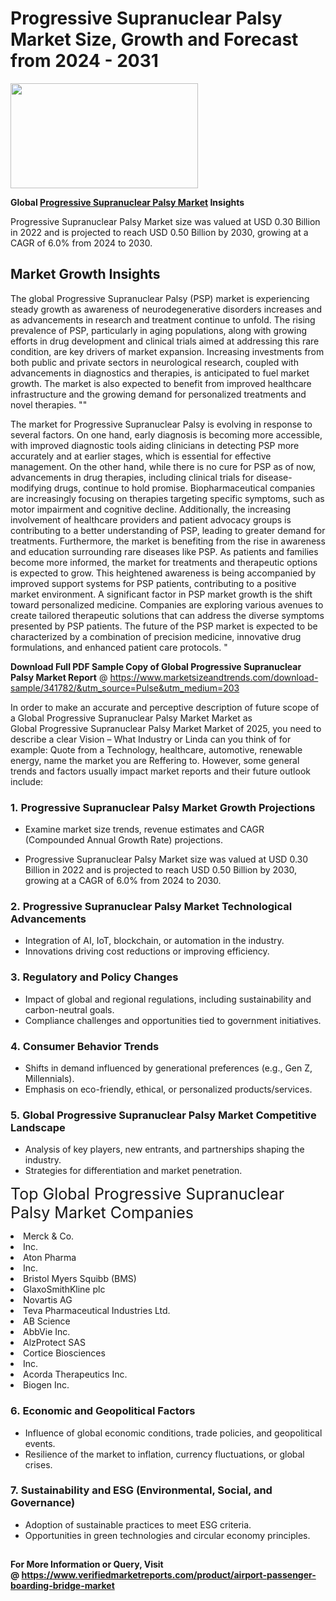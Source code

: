 <H1>Progressive Supranuclear Palsy Market Size, Growth and Forecast from 2024 - 2031</H1><img class="aligncenter size-medium wp-image-584254" src="https://thirdeyenews.in/wp-content/uploads/2024/09/Global-Market-Research-300x168.jpeg" alt="" width="300" height="168" /><p><strong>Global&nbsp;<a href="https://www.marketsizeandtrends.com/download-sample/341782/&amp;utm_source=Pulse&amp;utm_medium=203">Progressive Supranuclear Palsy Market</a> Insights</strong></p><p>Progressive Supranuclear Palsy Market size was valued at USD 0.30 Billion in 2022 and is projected to reach USD 0.50 Billion by 2030, growing at a CAGR of 6.0% from 2024 to 2030.</p><p><h2>Market Growth Insights</h2> <p>The global Progressive Supranuclear Palsy (PSP) market is experiencing steady growth as awareness of neurodegenerative disorders increases and as advancements in research and treatment continue to unfold. The rising prevalence of PSP, particularly in aging populations, along with growing efforts in drug development and clinical trials aimed at addressing this rare condition, are key drivers of market expansion. Increasing investments from both public and private sectors in neurological research, coupled with advancements in diagnostics and therapies, is anticipated to fuel market growth. The market is also expected to benefit from improved healthcare infrastructure and the growing demand for personalized treatments and novel therapies. ""</p> <p>The market for Progressive Supranuclear Palsy is evolving in response to several factors. On one hand, early diagnosis is becoming more accessible, with improved diagnostic tools aiding clinicians in detecting PSP more accurately and at earlier stages, which is essential for effective management. On the other hand, while there is no cure for PSP as of now, advancements in drug therapies, including clinical trials for disease-modifying drugs, continue to hold promise. Biopharmaceutical companies are increasingly focusing on therapies targeting specific symptoms, such as motor impairment and cognitive decline. Additionally, the increasing involvement of healthcare providers and patient advocacy groups is contributing to a better understanding of PSP, leading to greater demand for treatments. Furthermore, the market is benefiting from the rise in awareness and education surrounding rare diseases like PSP. As patients and families become more informed, the market for treatments and therapeutic options is expected to grow. This heightened awareness is being accompanied by improved support systems for PSP patients, contributing to a positive market environment. A significant factor in PSP market growth is the shift toward personalized medicine. Companies are exploring various avenues to create tailored therapeutic solutions that can address the diverse symptoms presented by PSP patients. The future of the PSP market is expected to be characterized by a combination of precision medicine, innovative drug formulations, and enhanced patient care protocols. "</p><p><span class=""><strong>Download Full PDF Sample Copy of Global Progressive Supranuclear Palsy Market Report</strong> @ <a href="https://www.marketsizeandtrends.com/download-sample/341782/&amp;utm_source=Pulse&amp;utm_medium=203" target="_blank">https://www.marketsizeandtrends.com/download-sample/341782/&amp;utm_source=Pulse&amp;utm_medium=203</a></span></p><p>In order to make an accurate and perceptive description of future scope of a Global&nbsp;Progressive Supranuclear Palsy Market Market as Global&nbsp;Progressive Supranuclear Palsy Market Market of 2025, you need to describe a clear Vision &ndash; What Industry or Linda can you think of for example: Quote from a Technology, healthcare, automotive, renewable energy, name the market you are Reffering to. However, some general trends and factors usually impact market reports and their future outlook include:</p><h3>1.&nbsp;<strong>Progressive Supranuclear Palsy Market Growth Projections</strong></h3><ul><li>Examine market size trends, revenue estimates and CAGR (Compounded Annual Growth Rate) projections.</li><li><p>Progressive Supranuclear Palsy Market size was valued at USD 0.30 Billion in 2022 and is projected to reach USD 0.50 Billion by 2030, growing at a CAGR of 6.0% from 2024 to 2030.</p></li></ul><h3>2.&nbsp;<strong>Progressive Supranuclear Palsy Market Technological Advancements</strong></h3><ul><li>Integration of AI, IoT, blockchain, or automation in the industry.</li><li>Innovations driving cost reductions or improving efficiency.</li></ul><h3>3.&nbsp;<strong>Regulatory and Policy Changes</strong></h3><ul><li>Impact of global and regional regulations, including sustainability and carbon-neutral goals.</li><li>Compliance challenges and opportunities tied to government initiatives.</li></ul><h3>4.&nbsp;<strong>Consumer Behavior Trends</strong></h3><ul><li>Shifts in demand influenced by generational preferences (e.g., Gen Z, Millennials).</li><li>Emphasis on eco-friendly, ethical, or personalized products/services.</li></ul><h3>5.&nbsp;<strong>Global Progressive Supranuclear Palsy Market Competitive Landscape</strong></h3><ul><li>Analysis of key players, new entrants, and partnerships shaping the industry.</li><li>Strategies for differentiation and market penetration.</li></ul><p data-pm-slice="1 1 []"><span style="color: inherit; font-family: inherit; font-size: 25px;">Top Global Progressive Supranuclear Palsy Market Companies</span></p><div class="" data-test-id=""><p><li>Merck & Co.</li><li> Inc.</li><li> Aton Pharma</li><li> Inc.</li><li> Bristol Myers Squibb (BMS)</li><li> GlaxoSmithKline plc</li><li> Novartis AG</li><li> Teva Pharmaceutical Industries Ltd.</li><li> AB Science</li><li> AbbVie Inc.</li><li> AlzProtect SAS</li><li> Cortice Biosciences</li><li> Inc.</li><li> Acorda Therapeutics Inc.</li><li> Biogen Inc.</li></p></div><h3>6.&nbsp;<strong>Economic and Geopolitical Factors</strong></h3><ul><li>Influence of global economic conditions, trade policies, and geopolitical events.</li><li>Resilience of the market to inflation, currency fluctuations, or global crises.</li></ul><h3>7.&nbsp;<strong>Sustainability and ESG (Environmental, Social, and Governance)</strong></h3><ul><li>Adoption of sustainable practices to meet ESG criteria.</li><li>Opportunities in green technologies and circular economy principles.</li></ul><h2><strong style="font-size: 14px;">For More Information or Query, Visit @&nbsp;</strong><a style="background-color: #ffffff; font-size: 14px;" href="https://www.marketsizeandtrends.com/report/progressive-supranuclear-palsy-market/" target="_blank">https://www.verifiedmarketreports.com/product/airport-passenger-boarding-bridge-market</a></h2>
